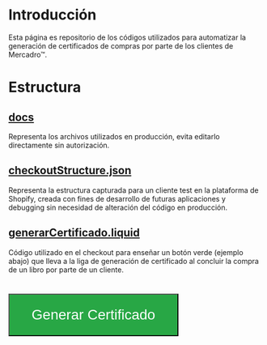 # Introducción
Esta página es  repositorio de los códigos utilizados para automatizar la generación de certificados de compras por parte de los clientes de Mercadro™.

# Estructura

## [docs](docs/index.html)
Representa los archivos utilizados en producción, evita editarlo directamente sin autorización.

## [checkoutStructure.json](checkoutStructure.json)
Representa la estructura capturada para un cliente test en la plataforma de Shopify, creada con fines de desarrollo de futuras aplicaciones y debugging sin necesidad de alteración del código en producción.

## [generarCertificado.liquid](generarCertificado.liquid)
Código utilizado en el checkout para enseñar un botón verde (ejemplo abajo) que lleva a la liga de generación de certificado al concluir la compra de un libro por parte de un cliente.

<style>
  button {
    margin-top: 25px;
    height: 3em;
    background-color: #28a745;
    color: white;
    width: 12em;
    font-size: 2em;
  }
  
  button:hover {
    background-color: #23963e;

    cursor: pointer;
  }
</style>
<button id="certificate">Generar Certificado</button>
